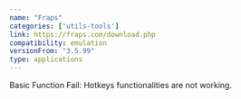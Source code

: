 ```yaml
---
name: "Fraps"
categories: ['utils-tools']
link: https://fraps.com/download.php
compatibility: emulation
versionFrom: "3.5.99"
type: applications
---
```


Basic Function Fail: Hotkeys functionalities are not working.